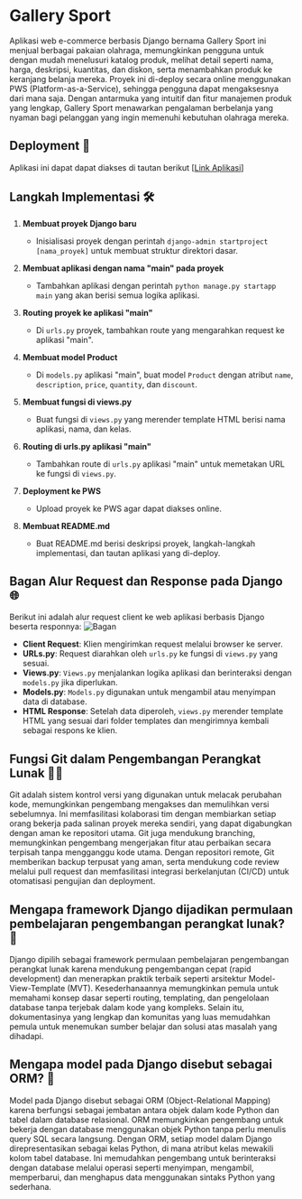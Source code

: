 # Gallery Sport

Aplikasi web e-commerce berbasis Django bernama Gallery Sport ini menjual berbagai pakaian olahraga, memungkinkan pengguna untuk dengan mudah menelusuri katalog produk, melihat detail seperti nama, harga, deskripsi, kuantitas, dan diskon, serta menambahkan produk ke keranjang belanja mereka. Proyek ini di-deploy secara online menggunakan PWS (Platform-as-a-Service), sehingga pengguna dapat mengaksesnya dari mana saja. Dengan antarmuka yang intuitif dan fitur manajemen produk yang lengkap, Gallery Sport menawarkan pengalaman berbelanja yang nyaman bagi pelanggan yang ingin memenuhi kebutuhan olahraga mereka.


## Deployment 🚀
Aplikasi ini dapat dapat diakses di tautan berikut 
[[Link Aplikasi](http://kaindra-rizq-gallerysport.pbp.cs.ui.ac.id/)]

## Langkah Implementasi 🛠

1. **Membuat proyek Django baru**
   - Inisialisasi proyek dengan perintah `django-admin startproject [nama_proyek]` untuk membuat struktur direktori dasar.

2. **Membuat aplikasi dengan nama "main" pada proyek**
   - Tambahkan aplikasi dengan perintah `python manage.py startapp main` yang akan berisi semua logika aplikasi.

3. **Routing proyek ke aplikasi "main"**
   - Di `urls.py` proyek, tambahkan route yang mengarahkan request ke aplikasi "main".

4. **Membuat model Product**
   - Di `models.py` aplikasi "main", buat model `Product` dengan atribut `name`, `description`, `price`, `quantity`, dan `discount`.

5. **Membuat fungsi di views.py**
   - Buat fungsi di `views.py` yang merender template HTML berisi nama aplikasi, nama, dan kelas.

6. **Routing di urls.py aplikasi "main"**
   - Tambahkan route di `urls.py` aplikasi "main" untuk memetakan URL ke fungsi di `views.py`.

7. **Deployment ke PWS**
   - Upload proyek ke PWS agar dapat diakses online.

8. **Membuat README.md**
   - Buat README.md berisi deskripsi proyek, langkah-langkah implementasi, dan tautan aplikasi yang di-deploy.


## Bagan Alur Request dan Response pada Django 🌐

Berikut ini adalah alur request client ke web aplikasi berbasis Django beserta responnya:
![Bagan](https://cdn.discordapp.com/attachments/1283278498596655205/1283278582788919357/Screenshot_2024-09-11_110719.png?ex=66e269d0&is=66e11850&hm=22ebbaa2f34fbd02b1fc8a741071a77a2226e7e8788613f07d331b827cda6181&)

- **Client Request**: Klien mengirimkan request melalui browser ke server.
- **URLs.py**: Request diarahkan oleh `urls.py` ke fungsi di `views.py` yang sesuai.
- **Views.py**: `Views.py` menjalankan logika aplikasi dan berinteraksi dengan `models.py` jika diperlukan.
- **Models.py**: `Models.py` digunakan untuk mengambil atau menyimpan data di database.
- **HTML Response**: Setelah data diperoleh, `views.py` merender template HTML yang sesuai dari folder templates dan mengirimnya kembali sebagai respons ke klien.

## Fungsi Git dalam Pengembangan Perangkat Lunak 👨‍💻

Git adalah sistem kontrol versi yang digunakan untuk melacak perubahan kode, memungkinkan pengembang mengakses dan memulihkan versi sebelumnya. Ini memfasilitasi kolaborasi tim dengan membiarkan setiap orang bekerja pada salinan proyek mereka sendiri, yang dapat digabungkan dengan aman ke repositori utama. Git juga mendukung branching, memungkinkan pengembang mengerjakan fitur atau perbaikan secara terpisah tanpa mengganggu kode utama. Dengan repositori remote, Git memberikan backup terpusat yang aman, serta mendukung code review melalui pull request dan memfasilitasi integrasi berkelanjutan (CI/CD) untuk otomatisasi pengujian dan deployment.

## Mengapa framework Django dijadikan permulaan pembelajaran pengembangan perangkat lunak? 🧐

Django dipilih sebagai framework permulaan pembelajaran pengembangan perangkat lunak karena mendukung pengembangan cepat (rapid development) dan menerapkan praktik terbaik seperti arsitektur Model-View-Template (MVT). Kesederhanaannya memungkinkan pemula untuk memahami konsep dasar seperti routing, templating, dan pengelolaan database tanpa terjebak dalam kode yang kompleks. Selain itu, dokumentasinya yang lengkap dan komunitas yang luas memudahkan pemula untuk menemukan sumber belajar dan solusi atas masalah yang dihadapi.

## Mengapa model pada Django disebut sebagai ORM? 🤖

Model pada Django disebut sebagai ORM (Object-Relational Mapping) karena berfungsi sebagai jembatan antara objek dalam kode Python dan tabel dalam database relasional. ORM memungkinkan pengembang untuk bekerja dengan database menggunakan objek Python tanpa perlu menulis query SQL secara langsung. Dengan ORM, setiap model dalam Django direpresentasikan sebagai kelas Python, di mana atribut kelas mewakili kolom tabel database. Ini memudahkan pengembang untuk berinteraksi dengan database melalui operasi seperti menyimpan, mengambil, memperbarui, dan menghapus data menggunakan sintaks Python yang sederhana.

